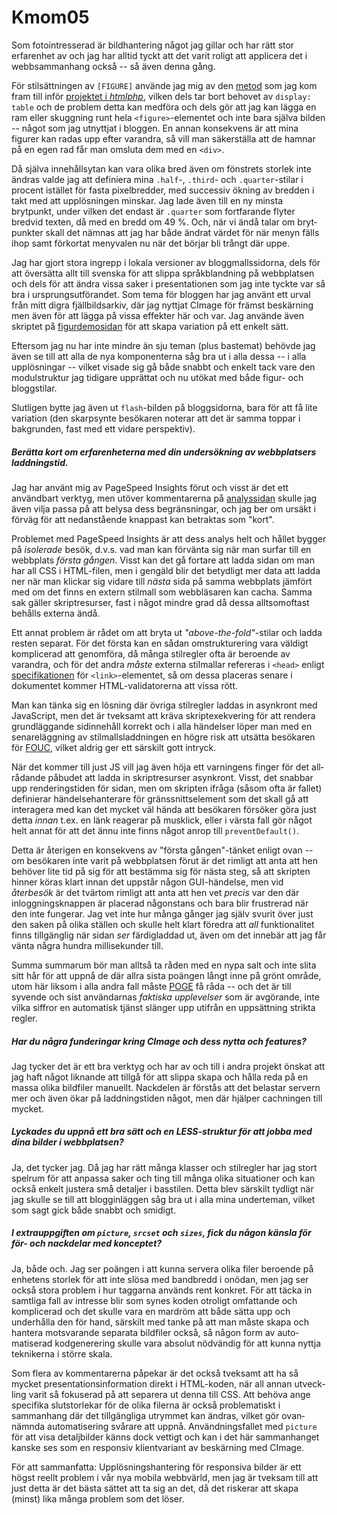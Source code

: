 Kmom05
======

Som foto&shy;intresserad är bild&shy;hantering något jag gillar och har rätt stor erfarenhet av och jag har alltid tyckt att det varit roligt att applicera det i webb&shy;sammanhang också -- 
så även denna gång.

För stil&shy;sättningen av `[FIGURE]` använde jag mig av den [metod](https://dbwebb.se/forum/viewtopic.php?f=9&t=5757) som jag kom fram till inför 
[projektet i *htmlphp*](../../../../htmlphp/me/kmom10/bmo/index.php), vilken dels tar bort behovet av `display: table` 
och de problem detta kan medföra och dels gör att jag kan lägga en ram eller skuggning runt hela `<figure>`-elementet och inte bara själva bilden -- 
något som jag utnyttjat i bloggen. En annan konsekvens är att mina figurer kan radas upp efter varandra, så vill man säker&shy;ställa att de hamnar på en egen rad får man omsluta dem med en `<div>`.

Då själva innehålls&shy;ytan kan vara olika bred även om fönstrets storlek inte ändras valde jag att definiera mina `.half`-, `.third`- och `.quarter`-stilar 
i procent istället för fasta pixel&shy;bredder, med successiv ökning av bredden i takt med att upp&shy;lösningen minskar. Jag lade även till en ny minsta brytpunkt, 
under vilken det endast är `.quarter` som fortfarande flyter bredvid texten, då med en bredd om 49 %. 
Och, när vi ändå talar om bryt&shy;punkter skall det nämnas att jag har både ändrat värdet för när menyn fälls ihop samt för&shy;kortat meny&shy;valen nu när det börjar bli trångt där uppe.

Jag har gjort stora ingrepp i lokala versioner av blogg&shy;malls&shy;sidorna, 
dels för att översätta allt till svenska för att slippa språk&shy;blandning på webbplatsen och dels för att ändra vissa saker i presenta&shy;tionen som jag inte tyckte var så bra i ur&shy;sprungs&shy;ut&shy;förandet. 
Som tema för bloggen har jag använt ett urval från mitt digra fjäll&shy;bilds&shy;arkiv, där jag nyttjat CImage för främst beskärning men även för att lägga på vissa effekter här och var. 
Jag använde även skriptet på [figur&shy;demo&shy;sidan](images) för att skapa variation på ett enkelt sätt.

Eftersom jag nu har inte mindre än sju teman (plus bastemat) behövde jag även se till att alla de nya kompo&shy;nenterna såg bra ut i alla dessa -- i alla upp&shy;lösningar -- 
vilket visade sig gå både snabbt och enkelt tack vare den modul&shy;struktur jag tidigare upprättat och nu utökat med både figur- och blogg&shy;stilar.

Slutligen bytte jag även ut `flash`-bilden på bloggsidorna, bara för att få lite variation (den skarpsynte besökaren noterar att det är samma toppar i bakgrunden, fast med ett vidare perspektiv).


##### Berätta kort om erfaren&shy;heterna med din under&shy;sökning av webb&shy;platsers laddnings&shy;tid.

Jag har använt mig av PageSpeed Insights förut och visst är det ett användbart verktyg, men utöver kommen&shy;tarerna på [analys&shy;sidan](analysis/speed-and-usability) 
skulle jag även vilja passa på att belysa dess begräns&shy;ningar, och jag ber om ursäkt i förväg för att nedan&shy;stående knappast kan betraktas som "kort".

Problemet med PageSpeed Insights är att dess analys helt och hållet bygger på *isolerade* besök, d.v.s. vad man kan förvänta sig när man surfar till en webbplats *första gången*. 
Visst kan det gå fortare att ladda sidan om man har all CSS i HTML-filen, men i gengäld blir det betydligt mer data att ladda ner när man klickar sig vidare till *nästa* 
sida på samma webbplats jämfört med om det finns en extern stilmall som webb&shy;läsaren kan cacha. Samma sak gäller skript&shy;resurser, 
fast i något mindre grad då dessa allt&shy;som&shy;oftast behålls externa ändå.

Ett annat problem är rådet om att bryta ut *"above-the-fold"*-stilar och ladda resten separat. För det första kan en sådan om&shy;struktu&shy;rering vara väldigt kompli&shy;cerad att genomföra, 
då många stil&shy;regler ofta är beroende av varandra, och för det andra *måste* externa stil&shy;mallar refereras i `<head>` enligt 
[speci&shy;fika&shy;tionen](https://www.w3.org/TR/html/document-metadata.html#the-link-element) för `<link>`-elementet, 
så om dessa placeras senare i dokumentet kommer HTML-valida&shy;torerna att vissa rött.

Man kan tänka sig en lösning där övriga stilregler laddas in asynkront med Java&shy;Script, men det är tveksamt att kräva skript&shy;exekvering för att 
rendera grund&shy;läggande sid&shy;innehåll korrekt och i alla händelser löper man med en senare&shy;läggning av stil&shy;malls&shy;laddningen en högre risk att utsätta besökaren för 
[FOUC](http://en.wikipedia.org/wiki/Flash_of_unstyled_content), vilket aldrig ger ett särskilt gott intryck.

När det kommer till just JS vill jag även höja ett varningens finger för det all&shy;rådande påbudet att ladda in skript&shy;resurser asynkront. 
Visst, det snabbar upp renderings&shy;tiden för sidan, men om skripten ifråga (såsom ofta är fallet) 
definierar händelse&shy;hanterare för gräns&shy;snitts&shy;element som det skall gå att inter&shy;agera med kan det mycket väl hända att besökaren försöker göra just detta *innan* 
t.ex. en länk reagerar på musklick, eller i värsta fall gör något helt annat för att det ännu inte finns något anrop till `preventDefault()`.

Detta är återigen en konsekvens av "första gången"-tänket enligt ovan -- om besökaren inte varit på webbplatsen förut är det rimligt att anta att hen behöver lite tid på sig för att bestämma sig för nästa steg, 
så att skripten hinner köras klart innan det uppstår någon GUI-händelse, men vid *återbesök* är det tvärtom rimligt att anta att hen vet *precis* 
var den där inlogg&shy;nings&shy;knappen är placerad någonstans och bara blir frustrerad när den inte fungerar. 
Jag vet inte hur många gånger jag själv svurit över just den saken på olika ställen och skulle helt klart föredra att *all* funktio&shy;nalitet finns till&shy;gänglig när sidan *ser* 
färdig&shy;laddad ut, även om det innebär att jag får vänta några hundra milli&shy;sekunder till.

Summa summarum bör man alltså ta råden med en nypa salt och inte slita sitt hår för att uppnå de där allra sista poängen långt inne på grönt område, 
utom här liksom i alla andra fall måste [POGE](https://en.wikipedia.org/wiki/Principle_of_good_enough) få råda -- och det är till syvende och sist användarnas *faktiska upp&shy;levelser* 
som är avgörande, inte vilka siffror en automatisk tjänst slänger upp utifrån en upp&shy;sättning strikta regler.


##### Har du några funderingar kring CImage och dess nytta och features?

Jag tycker det är ett bra verktyg och har av och till i andra projekt önskat att jag haft något liknande att tillgå för att slippa skapa och hålla reda på en massa olika bildfiler manuellt. 
Nackdelen är förstås att det belastar servern mer och även ökar på laddnings&shy;tiden något, men där hjälper cachningen till mycket.


##### Lyckades du uppnå ett bra sätt och en LESS-struktur för att jobba med dina bilder i webbplatsen?

Ja, det tycker jag. Då jag har rätt många klasser och stil&shy;regler har jag stort spelrum för att anpassa saker och ting till många olika situationer och 
kan också enkelt justera små detaljer i bas&shy;stilen. Detta blev särskilt tydligt när jag skulle se till att blogg&shy;inläggen såg bra ut i alla mina under&shy;teman, 
vilket som sagt gick både snabbt och smidigt.


##### I extra&shy;uppgiften om `picture`, `srcset` och `sizes`, fick du någon känsla för för- och nackdelar med konceptet?

Ja, både och. Jag ser poängen i att kunna servera olika filer beroende på enhetens storlek för att inte slösa med bandbredd i onödan, 
men jag ser också stora problem i hur taggarna används rent konkret. För att täcka in samtliga fall av intresse blir som synes koden otroligt omfattande och komplicerad och 
det skulle vara en mardröm att både sätta upp och underhålla den för hand, särskilt med tanke på att man måste skapa och hantera motsvarande separata bildfiler också, 
så någon form av auto&shy;matiserad kod&shy;generering skulle vara absolut nödvändig för att kunna nyttja teknikerna i större skala.

Som flera av kommen&shy;tarerna påpekar är det också tveksamt att ha så mycket presen&shy;tations&shy;infor&shy;mation direkt i HTML-koden, 
när all annan ut&shy;veck&shy;ling varit så fokuserad på att separera ut denna till CSS. 
Att behöva ange specifika slut&shy;storlekar för de olika filerna är också proble&shy;matiskt i sammanhang där det till&shy;gängliga utrymmet kan ändras, 
vilket gör ovan&shy;nämnda auto&shy;matisering svårare att uppnå. Använd&shy;nings&shy;fallet med `picture` 
för att visa detalj&shy;bilder känns dock vettigt och kan i det här samman&shy;hanget kanske ses som en responsiv klient&shy;variant av beskärning med CImage.

För att samman&shy;fatta: Upp&shy;lösnings&shy;hantering för responsiva bilder är ett högst reellt problem i vår nya mobila webbvärld, 
men jag är tveksam till att just detta är det bästa sättet att ta sig an det, då det riskerar att skapa (minst) lika många problem som det löser.
